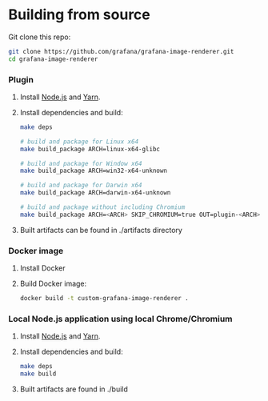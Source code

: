 # Building from source

Git clone this repo:

```bash
git clone https://github.com/grafana/grafana-image-renderer.git
cd grafana-image-renderer
```

### Plugin

1. Install [Node.js](https://nodejs.org/) and [Yarn](https://yarnpkg.com/en/).
2. Install dependencies and build:

    ```bash
    make deps

    # build and package for Linux x64
    make build_package ARCH=linux-x64-glibc

    # build and package for Window x64
    make build_package ARCH=win32-x64-unknown

    # build and package for Darwin x64
    make build_package ARCH=darwin-x64-unknown

    # build and package without including Chromium
    make build_package ARCH=<ARCH> SKIP_CHROMIUM=true OUT=plugin-<ARCH>-no-chromium
    ```

3. Built artifacts can be found in ./artifacts directory

### Docker image

1. Install Docker
2. Build Docker image:

    ```bash
    docker build -t custom-grafana-image-renderer .
    ```

### Local Node.js application using local Chrome/Chromium

1. Install [Node.js](https://nodejs.org/) and [Yarn](https://yarnpkg.com/en/).
2. Install dependencies and build:

    ```bash
    make deps
    make build
    ```

3. Built artifacts are found in ./build